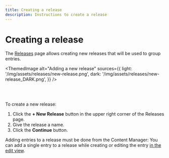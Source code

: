 ```yaml
---
title: Creating a release
description: Instructions to create a release
---
```


# Creating a release <AlphaBadge /> <FutureBadge /> <EnterpriseBadge /> <CloudTeamBadge /> <CloudProBadge />

The [Releases](/user-docs/releases/introduction) page allows creating new releases that will be used to group entries.

<!-- TODO: add actual screenshots for both light and dark modes -->
<ThemedImage
  alt="Adding a new release"
  sources={{
    light: '/img/assets/releases/new-release.png',
    dark: '/img/assets/releases/new-release_DARK.png',
  }}
/>

<br /><br />

To create a new release:

1. Click the **+ New Release** button in the upper right corner of the Releases page.  
2. Give the release a name.
3. Click the **Continue** button.

Adding entries to a release must be done from the Content Manager: You can add a single entry to a release while creating or editing the entry [in the edit view](/user-docs/content-manager/adding-content-to-releases#adding-a-single-entry-to-a-release).

<!-- TODO: for later, when multiple addition is implemented -->
<!-- 
Adding entries to a release must be done from the Content Manager:

- You can add multiple entries to a release [from the list view](/user-docs/content-manager/adding-content-to-releases#adding-multiple-entries-to-a-release).
- You can also add a single entry to a release while creating or editing the entry [in the edit view](/user-docs/content-manager/adding-content-to-releases#adding-a-single-entry-to-a-release). -->
